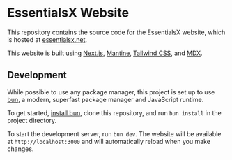 # EssentialsX Website
This repository contains the source code for the EssentialsX website, which 
is hosted at [essentialsx.net](https://essentialsx.net).

This website is built using [Next.js](https://nextjs.org/), 
[Mantine](https://mantine.dev/), [Tailwind CSS](https://tailwindcss.com/), 
and [MDX](https://mdxjs.com/).

## Development
While possible to use any package manager, this project is set up to use 
[bun](https://bun.sh/), a modern, superfast package manager and JavaScript runtime.

To get started, [install bun](https://bun.sh/docs/installation), clone this
repository, and run `bun install` in the project directory.

To start the development server, run `bun dev`. The website will be available
at `http://localhost:3000` and will automatically reload when you make changes.
